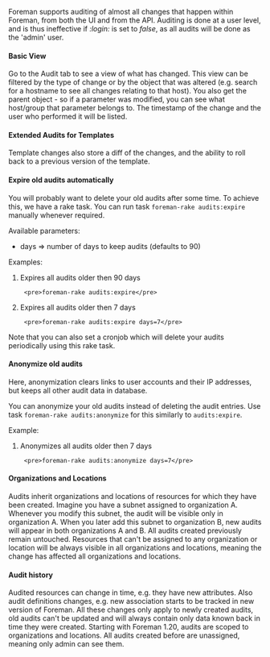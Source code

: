 
Foreman supports auditing of almost all changes that happen within Foreman, from both the UI and from the API. Auditing is done at a user level, and is thus ineffective if _:login:_ is set to _false_, as all audits will be done as the 'admin' user.


#### Basic View


Go to the Audit tab to see a view of what has changed. This view can be
filtered by the type of change or by the object that was altered (e.g. search
for a hostname to see all changes relating to that host). You also get the
parent object - so if a parameter was modified, you can see what host/group that parameter belongs to. The timestamp of the change and the user who performed it will be listed.


#### Extended Audits for Templates


Template changes also store a diff of the changes, and the ability to roll back to a previous version of the template.

#### Expire old audits automatically

You will probably want to delete your old audits after some time. To achieve this, we have a rake task.
You can run task `foreman-rake audits:expire` manually whenever required.

Available parameters:
* days => number of days to keep audits (defaults to 90)

Examples:

1. Expires all audits older then 90 days

		<pre>foreman-rake audits:expire</pre>

2. Expires all audits older then 7 days

		<pre>foreman-rake audits:expire days=7</pre>


Note that you can also set a cronjob which will delete your audits periodically using this rake task.

#### Anonymize old audits

Here, anonymization clears links to user accounts and their IP addresses, but keeps all other audit data in database.

You can anonymize your old audits instead of deleting the audit entries.
Use task `foreman-rake audits:anonymize` for this similarly to `audits:expire`.

Example:

1. Anonymizes all audits older then 7 days

		<pre>foreman-rake audits:anonymize days=7</pre>

#### Organizations and Locations

Audits inherit organizations and locations of resources for which they have been created. Imagine you have a subnet assigned to organization A. Whenever you modify this subnet, the audit will be visible only in organization A. When you later add this subnet to organization B, new audits will appear in both organizations A and B. All audits created previously remain untouched. Resources that can't be assigned to any organization or location will be always visible in all organizations and locations, meaning the change has affected all organizations and locations.

#### Audit history

Audited resources can change in time, e.g. they have new attributes. Also audit definitions changes, e.g. new association starts to be tracked in new version of Foreman. All these changes only apply to newly created audits, old audits can't be updated and will always contain only data known back in time they were created. Starting with Foreman 1.20, audits are scoped to organizations and locations. All audits created before are unassigned, meaning only admin can see them.
